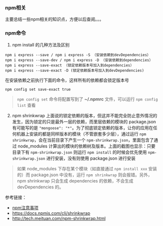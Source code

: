 ### npm相关
主要总结一些npm相关的知识点，方便以后查阅。。。

### npm命令
1. npm install 的几种方法及区别
```
npm i express --save / npm i express -S （安装依赖到devDependencies）
npm i express --save-dev / npm i express -D （安装依赖到dependencies）
npm i express --save-exact （锁定依赖版本号加入到dependencies）
npm i express --save-exact -D (锁定依赖版本号加入到devDependencies)
```
在安装依赖之前执行下面的命令，这样所有的依赖都会锁定版本号 
```
npm config set save-exact true
```
> `npm config set` 命令将配置写到了 **~/.npmrc** 文件，可以运行 `npm config list` 查看

2. npm shrinkwrap
上面说的锁定依赖的版本，但这并不能完全防止意外情况的发生，因为锁定的只是最外一层的依赖，而里层依赖的模块的 package.json 有可能写的是 `"mongoose": "*"`。为了彻底锁定依赖的版本，让你的应用在任何机器上安装的都是同样版本的模块（不管嵌套多少层），通过运行 `npm shrinkwrap`，会在当前目录下产生一个 `npm-shrinkwrap.json`，里面包含了通过 node_modules 计算出的模块的依赖树及版本。上面的截图也显示：只要目录下有 `npm-shrinkwrap.json` 则运行 `npm install` 的时候会优先使用 `npm-shrinkwrap.json` 进行安装，没有则使用 package.json 进行安装
> 如果 node_modules 下存在某个模块（如直接通过 `npm install xxx` 安装的）而 package.json 中没有，运行 `npm shrinkwrap` 则会报错。另外，npm shrinkwrap 只会生成 dependencies 的依赖，不会生成 devDependencies 的。

参考链接：
- [npm注意事项](https://github.com/nswbmw/N-blog/blob/master/book/2.6%20npm%20%E4%BD%BF%E7%94%A8%E6%B3%A8%E6%84%8F%E4%BA%8B%E9%A1%B9.md)
- https://docs.npmjs.com/cli/shrinkwrap
- http://tech.meituan.com/npm-shrinkwrap.html